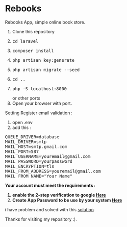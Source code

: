 <h1>Rebooks</h1>


Rebooks App, simple online book store.


1. Clone this repository
2. <pre>cd laravel</pre>
3. <pre>composer install</pre>
4. <pre>php artisan key:generate</pre>
5. <pre>php artisan migrate --seed</pre>
6. <pre>cd ..</pre>
7. <pre>php -S localhost:8000</pre> or other ports
8. Open your browser with port.


Setting Register email validation :
1. open .env
2. add this :
<pre>
QUEUE_DRIVER=database
MAIL_DRIVER=smtp
MAIL_HOST=smtp.gmail.com
MAIL_PORT=587
MAIL_USERNAME=youremail@gmail.com
MAIL_PASSWORD=yourpassword
MAIL_ENCRYPTION=tls
MAIL_FROM_ADDRESS=youremail@gmail.com
MAIL_FROM_NAME="Your Name"
</pre>

<strong>Your account must meet the requirements :
1. enable the 2-step verification to google <a href="https://www.google.com/landing/2step/">Here</a>
2. Create App Password to be use by your system <a href="https://security.google.com/settings/security/apppasswords">Here</a></strong>


i have problem and solved with this <a href="https://stackoverflow.com/questions/42558903/expected-response-code-250-but-got-code-535-with-message-535-5-7-8-username">solution</a>


Thanks for visiting my repository :).
